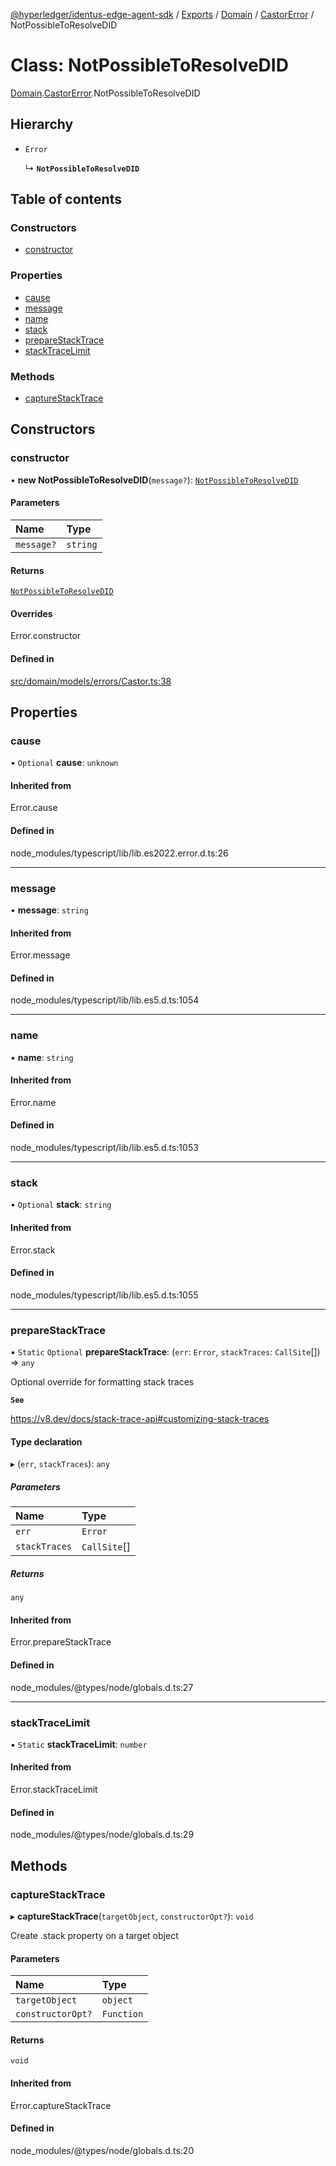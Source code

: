 [@hyperledger/identus-edge-agent-sdk](../README.md) / [Exports](../modules.md) / [Domain](../modules/Domain.md) / [CastorError](../modules/Domain.CastorError.md) / NotPossibleToResolveDID

# Class: NotPossibleToResolveDID

[Domain](../modules/Domain.md).[CastorError](../modules/Domain.CastorError.md).NotPossibleToResolveDID

## Hierarchy

- `Error`

  ↳ **`NotPossibleToResolveDID`**

## Table of contents

### Constructors

- [constructor](Domain.CastorError.NotPossibleToResolveDID.md#constructor)

### Properties

- [cause](Domain.CastorError.NotPossibleToResolveDID.md#cause)
- [message](Domain.CastorError.NotPossibleToResolveDID.md#message)
- [name](Domain.CastorError.NotPossibleToResolveDID.md#name)
- [stack](Domain.CastorError.NotPossibleToResolveDID.md#stack)
- [prepareStackTrace](Domain.CastorError.NotPossibleToResolveDID.md#preparestacktrace)
- [stackTraceLimit](Domain.CastorError.NotPossibleToResolveDID.md#stacktracelimit)

### Methods

- [captureStackTrace](Domain.CastorError.NotPossibleToResolveDID.md#capturestacktrace)

## Constructors

### constructor

• **new NotPossibleToResolveDID**(`message?`): [`NotPossibleToResolveDID`](Domain.CastorError.NotPossibleToResolveDID.md)

#### Parameters

| Name | Type |
| :------ | :------ |
| `message?` | `string` |

#### Returns

[`NotPossibleToResolveDID`](Domain.CastorError.NotPossibleToResolveDID.md)

#### Overrides

Error.constructor

#### Defined in

[src/domain/models/errors/Castor.ts:38](https://github.com/hyperledger-identus/sdk-ts/blob/bc699428ddd8313d8025ef810d8e7784a65f26cc/src/domain/models/errors/Castor.ts#L38)

## Properties

### cause

• `Optional` **cause**: `unknown`

#### Inherited from

Error.cause

#### Defined in

node_modules/typescript/lib/lib.es2022.error.d.ts:26

___

### message

• **message**: `string`

#### Inherited from

Error.message

#### Defined in

node_modules/typescript/lib/lib.es5.d.ts:1054

___

### name

• **name**: `string`

#### Inherited from

Error.name

#### Defined in

node_modules/typescript/lib/lib.es5.d.ts:1053

___

### stack

• `Optional` **stack**: `string`

#### Inherited from

Error.stack

#### Defined in

node_modules/typescript/lib/lib.es5.d.ts:1055

___

### prepareStackTrace

▪ `Static` `Optional` **prepareStackTrace**: (`err`: `Error`, `stackTraces`: `CallSite`[]) => `any`

Optional override for formatting stack traces

**`See`**

https://v8.dev/docs/stack-trace-api#customizing-stack-traces

#### Type declaration

▸ (`err`, `stackTraces`): `any`

##### Parameters

| Name | Type |
| :------ | :------ |
| `err` | `Error` |
| `stackTraces` | `CallSite`[] |

##### Returns

`any`

#### Inherited from

Error.prepareStackTrace

#### Defined in

node_modules/@types/node/globals.d.ts:27

___

### stackTraceLimit

▪ `Static` **stackTraceLimit**: `number`

#### Inherited from

Error.stackTraceLimit

#### Defined in

node_modules/@types/node/globals.d.ts:29

## Methods

### captureStackTrace

▸ **captureStackTrace**(`targetObject`, `constructorOpt?`): `void`

Create .stack property on a target object

#### Parameters

| Name | Type |
| :------ | :------ |
| `targetObject` | `object` |
| `constructorOpt?` | `Function` |

#### Returns

`void`

#### Inherited from

Error.captureStackTrace

#### Defined in

node_modules/@types/node/globals.d.ts:20
